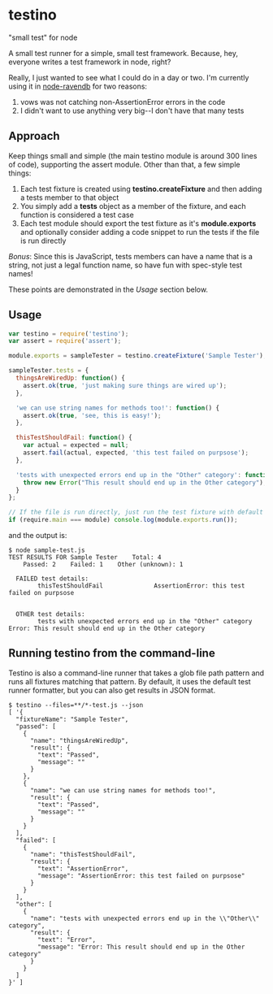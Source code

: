 testino
=======
"small test" for node

A small test runner for a simple, small test framework.  Because, hey, everyone writes a test framework in node, right?

Really, I just wanted to see what I could do in a day or two.  I'm currently using it in [node-ravendb](http://github.com/tchype/node-ravend) for two reasons:

1. vows was not catching non-AssertionError errors in the code
2. I didn't want to use anything very big--I don't have that many tests


Approach
--------
Keep things small and simple (the main testino module is around 300 lines of code), supporting the assert module.
Other than that, a few simple things:

1. Each test fixture is created using **testino.createFixture** and then adding a tests member to that object
2. You simply add a **tests** object as a member of the fixture, and each function is considered a test case
3. Each test module should export the test fixture as it's **module.exports** and optionally consider adding a code snippet to run the tests if the file is run directly

*Bonus*: Since this is JavaScript, tests members can have a name that is a string, not just a legal function name, so have fun with spec-style test names!

These points are demonstrated in the *Usage* section below.

Usage
-----
```js
var testino = require('testino');
var assert = require('assert');

module.exports = sampleTester = testino.createFixture('Sample Tester');

sampleTester.tests = {
  thingsAreWiredUp: function() {
    assert.ok(true, 'just making sure things are wired up');
  },

  'we can use string names for methods too!': function() {
    assert.ok(true, 'see, this is easy!');
  },

  thisTestShouldFail: function() {
    var actual = expected = null;
    assert.fail(actual, expected, 'this test failed on purpsose');
  },

  'tests with unexpected errors end up in the "Other" category': function () {
    throw new Error("This result should end up in the Other category");
  }
};

// If the file is run directly, just run the test fixture with default output
if (require.main === module) console.log(module.exports.run());
```

and the output is:
```shell
$ node sample-test.js
TEST RESULTS FOR Sample Tester    Total: 4
    Passed: 2    Failed: 1    Other (unknown): 1

  FAILED test details:
        thisTestShouldFail              AssertionError: this test failed on purpsose


  OTHER test details:
        tests with unexpected errors end up in the "Other" category             Error: This result should end up in the Other category
```

Running testino from the command-line
-------------------------------------
Testino is also a command-line runner that takes a glob file path pattern and runs all fixtures matching that pattern.
By default, it uses the default test runner formatter, but you can also get results in JSON format.

```shell
$ testino --files=**/*-test.js --json
[ '{
  "fixtureName": "Sample Tester",
  "passed": [
    {
      "name": "thingsAreWiredUp",
      "result": {
        "text": "Passed",
        "message": ""
      }
    },
    {
      "name": "we can use string names for methods too!",
      "result": {
        "text": "Passed",
        "message": ""
      }
    }
  ],
  "failed": [
    {
      "name": "thisTestShouldFail",
      "result": {
        "text": "AssertionError",
        "message": "AssertionError: this test failed on purpsose"
      }
    }
  ],
  "other": [
    {
      "name": "tests with unexpected errors end up in the \\"Other\\" category",
      "result": {
        "text": "Error",
        "message": "Error: This result should end up in the Other category"
      }
    }
  ]
}' ]


```

